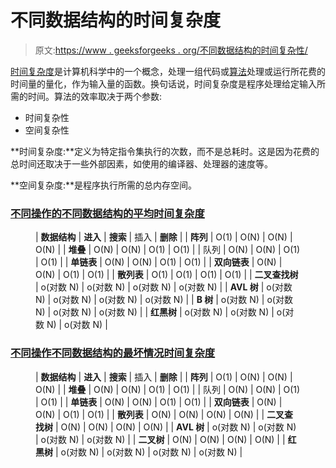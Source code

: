 # 不同数据结构的时间复杂度

> 原文:[https://www . geeksforgeeks . org/不同数据结构的时间复杂性/](https://www.geeksforgeeks.org/time-complexities-of-different-data-structures/)

[时间复杂度](https://www.geeksforgeeks.org/understanding-time-complexity-simple-examples/)是计算机科学中的一个概念，处理一组代码或[算法](https://www.geeksforgeeks.org/fundamentals-of-algorithms/)处理或运行所花费的时间量的量化，作为输入量的函数。换句话说，时间复杂度是程序处理给定输入所需的时间。算法的效率取决于两个参数:

*   时间复杂性
*   空间复杂性

**时间复杂度:**定义为特定指令集执行的次数，而不是总耗时。这是因为花费的总时间还取决于一些外部因素，如使用的编译器、处理器的速度等。

**空间复杂度:**是程序执行所需的总内存空间。

### **<u>不同操作的不同数据结构的平均时间复杂度</u>**

<figure class="table">

| **数据结构** | **进入** | **搜索** | 插入 | **删除** |
| **阵列** | O(1) | O(N) | O(N) | O(N) |
| **堆叠** | O(N) | O(N) | O(1) | O(1) |
| 队列 | O(N) | O(N) | O(1) | O(1) |
| **单链表** | O(N) | O(N) | O(1) | O(1) |
| **双向链表** | O(N) | O(N) | O(1) | O(1) |
| **散列表** | O(1) | O(1) | O(1) | O(1) |
| **二叉查找树** | o(对数 N) | o(对数 N) | o(对数 N) | o(对数 N) |
| **AVL 树** | o(对数 N) | o(对数 N) | o(对数 N) | o(对数 N) |
| **B 树** | o(对数 N) | o(对数 N) | o(对数 N) | o(对数 N) |
| **红黑树** | o(对数 N) | o(对数 N) | o(对数 N) | o(对数 N) |

</figure>

### **<u>不同操作不同数据结构的最坏情况时间复杂度</u>**

<figure class="table">

| **数据结构** | **进入** | **搜索** | 插入 | **删除** |
| **阵列** | O(1) | O(N) | O(N) | O(N) |
| **堆叠** | O(N) | O(N) | O(1) | O(1) |
| 队列 | O(N) | O(N) | O(1) | O(1) |
| **单链表** | O(N) | O(N) | O(1) | O(1) |
| **双向链表** | O(N) | O(N) | O(1) | O(1) |
| **散列表** | O(N) | O(N) | O(N) | O(N) |
| **二叉查找树** | O(N) | O(N) | O(N) | O(N) |
| **AVL 树** | o(对数 N) | o(对数 N) | o(对数 N) | o(对数 N) |
| **二叉树** | O(N) | O(N) | O(N) | O(N) |
| **红黑树** | o(对数 N) | o(对数 N) | o(对数 N) | o(对数 N) |

</figure>